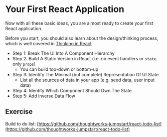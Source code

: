 # Your First React Application

Now with all these basic ideas, you are almost ready to create your first React application.

Before you start, you should also learn about the design/thinking process, which is well covered in [Thinking in React](https://reactjs.org/docs/thinking-in-react.html)

  * Step 1: Break The UI Into A Component Hierarchy
  * Step 2: Build A Static Version in React \(i.e. no event handlers or `state`. only `props`\)
    * You can build top-down or bottom-up
  * Step 3: Identify The Minimal \(but complete\) Representation Of UI State
    * List all the sources of data in your app \(e.g. seed data, user input data\)
  * Step 4: Identify Which Component Should Own The State
  * Step 5: Add Inverse Data Flow

## Exercise

Build to do list: [https://github.com/thoughtworks-jumpstart/react-todo-list](https://github.com/thoughtworks-jumpstart/react-todo-list)
